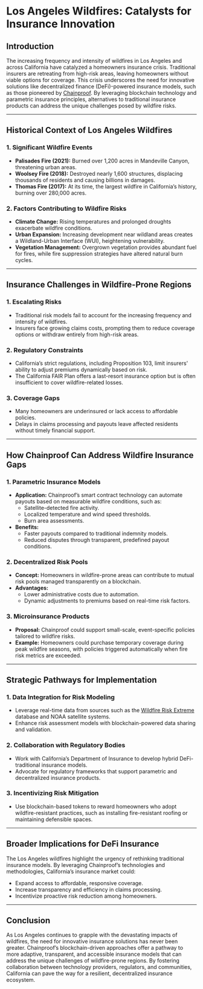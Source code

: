 # Los Angeles Wildfires: Catalysts for Insurance Innovation

## Introduction
The increasing frequency and intensity of wildfires in Los Angeles and across California have catalyzed a homeowners insurance crisis. Traditional insurers are retreating from high-risk areas, leaving homeowners without viable options for coverage. This crisis underscores the need for innovative solutions like decentralized finance (DeFi)-powered insurance models, such as those pioneered by [Chainproof](./CHAINPROOF.md). By leveraging blockchain technology and parametric insurance principles, alternatives to traditional insurance products can address the unique challenges posed by wildfire risks.

---

## Historical Context of Los Angeles Wildfires

### 1. **Significant Wildfire Events**
- **Palisades Fire (2021):** Burned over 1,200 acres in Mandeville Canyon, threatening urban areas.
- **Woolsey Fire (2018):** Destroyed nearly 1,600 structures, displacing thousands of residents and causing billions in damages.
- **Thomas Fire (2017):** At its time, the largest wildfire in California’s history, burning over 280,000 acres.

### 2. **Factors Contributing to Wildfire Risks**
- **Climate Change:** Rising temperatures and prolonged droughts exacerbate wildfire conditions.
- **Urban Expansion:** Increasing development near wildland areas creates a Wildland-Urban Interface (WUI), heightening vulnerability.
- **Vegetation Management:** Overgrown vegetation provides abundant fuel for fires, while fire suppression strategies have altered natural burn cycles.

---

## Insurance Challenges in Wildfire-Prone Regions

### 1. **Escalating Risks**
- Traditional risk models fail to account for the increasing frequency and intensity of wildfires.
- Insurers face growing claims costs, prompting them to reduce coverage options or withdraw entirely from high-risk areas.

### 2. **Regulatory Constraints**
- California’s strict regulations, including Proposition 103, limit insurers' ability to adjust premiums dynamically based on risk.
- The California FAIR Plan offers a last-resort insurance option but is often insufficient to cover wildfire-related losses.

### 3. **Coverage Gaps**
- Many homeowners are underinsured or lack access to affordable policies.
- Delays in claims processing and payouts leave affected residents without timely financial support.

---

## How Chainproof Can Address Wildfire Insurance Gaps

### 1. **Parametric Insurance Models**
- **Application:** Chainproof’s smart contract technology can automate payouts based on measurable wildfire conditions, such as:
  - Satellite-detected fire activity.
  - Localized temperature and wind speed thresholds.
  - Burn area assessments.
- **Benefits:**
  - Faster payouts compared to traditional indemnity models.
  - Reduced disputes through transparent, predefined payout conditions.

### 2. **Decentralized Risk Pools**
- **Concept:** Homeowners in wildfire-prone areas can contribute to mutual risk pools managed transparently on a blockchain.
- **Advantages:**
  - Lower administrative costs due to automation.
  - Dynamic adjustments to premiums based on real-time risk factors.

### 3. **Microinsurance Products**
- **Proposal:** Chainproof could support small-scale, event-specific policies tailored to wildfire risks.
- **Example:** Homeowners could purchase temporary coverage during peak wildfire seasons, with policies triggered automatically when fire risk metrics are exceeded.

---

## Strategic Pathways for Implementation

### 1. **Data Integration for Risk Modeling**
- Leverage real-time data from sources such as the [Wildfire Risk Extreme](./WILDFIRE_RISK_EXTREME.md) database and NOAA satellite systems.
- Enhance risk assessment models with blockchain-powered data sharing and validation.

### 2. **Collaboration with Regulatory Bodies**
- Work with California’s Department of Insurance to develop hybrid DeFi-traditional insurance models.
- Advocate for regulatory frameworks that support parametric and decentralized insurance products.

### 3. **Incentivizing Risk Mitigation**
- Use blockchain-based tokens to reward homeowners who adopt wildfire-resistant practices, such as installing fire-resistant roofing or maintaining defensible spaces.

---

## Broader Implications for DeFi Insurance
The Los Angeles wildfires highlight the urgency of rethinking traditional insurance models. By leveraging Chainproof’s technologies and methodologies, California’s insurance market could:
- Expand access to affordable, responsive coverage.
- Increase transparency and efficiency in claims processing.
- Incentivize proactive risk reduction among homeowners.

---

## Conclusion
As Los Angeles continues to grapple with the devastating impacts of wildfires, the need for innovative insurance solutions has never been greater. Chainproof’s blockchain-driven approaches offer a pathway to more adaptive, transparent, and accessible insurance models that can address the unique challenges of wildfire-prone regions. By fostering collaboration between technology providers, regulators, and communities, California can pave the way for a resilient, decentralized insurance ecosystem.
